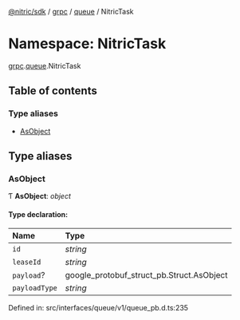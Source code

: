[@nitric/sdk](../README.md) / [grpc](grpc.md) / [queue](grpc.queue.md) / NitricTask

# Namespace: NitricTask

[grpc](grpc.md).[queue](grpc.queue.md).NitricTask

## Table of contents

### Type aliases

- [AsObject](grpc.queue.nitrictask.md#asobject)

## Type aliases

### AsObject

Ƭ **AsObject**: *object*

#### Type declaration:

Name | Type |
:------ | :------ |
`id` | *string* |
`leaseId` | *string* |
`payload`? | google\_protobuf\_struct\_pb.Struct.AsObject |
`payloadType` | *string* |

Defined in: src/interfaces/queue/v1/queue_pb.d.ts:235
